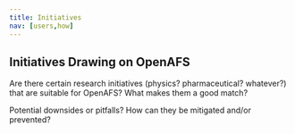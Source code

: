 ```yaml
---
title: Initiatives
nav: [users,how]
---
```


## Initiatives Drawing on OpenAFS ##

Are there certain research initiatives (physics?  pharmaceutical?  whatever?) that are suitable for OpenAFS?  What makes them a good match?

Potential downsides or pitfalls?  How can they be mitigated and/or prevented?
